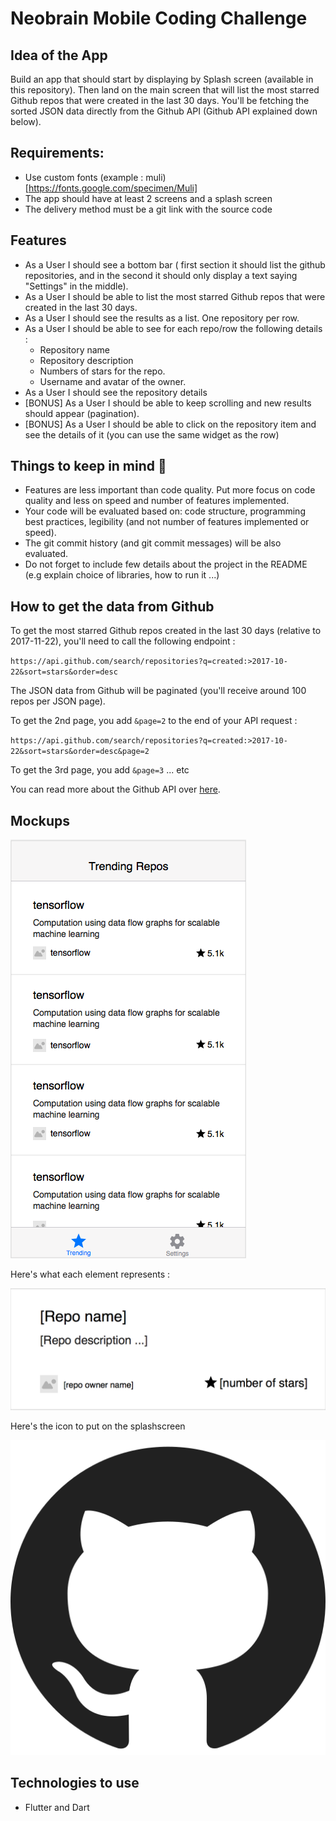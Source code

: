 # Neobrain Mobile Coding Challenge

## Idea of the App 

Build an app that should start by displaying by Splash screen (available in this repository). 
Then land on the main screen that will list the most starred Github repos that were created in the last 30 days.
You'll be fetching the sorted JSON data directly from the Github API (Github API explained down below). 

## Requirements:
* Use custom fonts (example : muli)  [https://fonts.google.com/specimen/Muli]
* The app should have at least 2 screens and a splash screen
* The delivery method must be a git link with the source code


## Features
* As a User I should see a bottom bar ( first section it should list the github repositories, and in the second it should only display a text saying "Settings" in the middle).
* As a User I should be able to list the most starred Github repos that were created in the last 30 days. 
* As a User I should see the results as a list. One repository per row. 
* As a User I should be able to see for each repo/row the following details :
  * Repository name
  * Repository description 
  * Numbers of stars for the repo. 
  * Username and avatar of the owner. 
* As a User I should see the repository details 
* [BONUS] As a User I should be able to keep scrolling and new results should appear (pagination).
* [BONUS] As a User I should be able to click on the repository item and see the details of it (you can use the same widget as the row)

## Things to keep in mind 🚨
* Features are less important than code quality. Put more focus on code quality and less on speed and number of features implemented. 
* Your code will be evaluated based on: code structure, programming best practices, legibility (and not number of features implemented or speed). 
* The git commit history (and git commit messages) will be also evaluated.
* Do not forget to include few details about the project in the README (e.g explain choice of libraries, how to run it ...) 

## How to get the data from Github 
To get the most starred Github repos created in the last 30 days (relative to 2017-11-22), you'll need to call the following endpoint : 

`https://api.github.com/search/repositories?q=created:>2017-10-22&sort=stars&order=desc`

The JSON data from Github will be paginated (you'll receive around 100 repos per JSON page). 

To get the 2nd page, you add `&page=2` to the end of your API request : 

`https://api.github.com/search/repositories?q=created:>2017-10-22&sort=stars&order=desc&page=2`

To get the 3rd page, you add `&page=3` ... etc

You can read more about the Github API over [here](https://developer.github.com/v3/search/#search-repositories).

## Mockups
![alt text](https://github.com/NeobrainMobile/coding-challenge/blob/master/mockup.png?raw=true)

Here's what each element represents : 

![alt text](https://github.com/NeobrainMobile/coding-challenge/blob/master/row-explained.png?raw=true)

Here's the icon to put on the splashscreen

![alt text](https://raw.githubusercontent.com/NeobrainMobile/coding-challenge/master/splash_screen_logo.png)


## Technologies to use 
* Flutter and Dart


